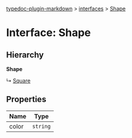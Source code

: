 [typedoc-plugin-markdown](../README.md) > [interfaces](../modules/interfaces.md) > [Shape](../interfaces/interfaces.shape.md)



# Interface: Shape

## Hierarchy

**Shape**

↳  [Square](interfaces.square.md)









## Properties

| Name  | Type                
| ------ | ------------------- 
| color | `string`


